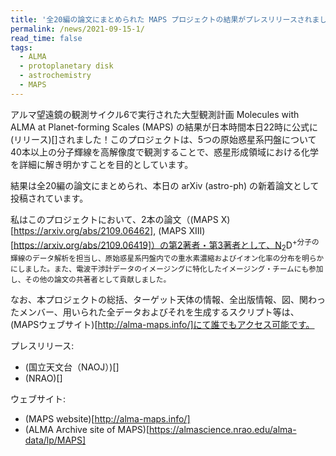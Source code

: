 ```yaml
---
title: '全20編の論文にまとめられた MAPS プロジェクトの結果がプレスリリースされました！'
permalink: /news/2021-09-15-1/
read_time: false
tags:
  - ALMA
  - protoplanetary disk
  - astrochemistry
  - MAPS
---
```


アルマ望遠鏡の観測サイクル6で実行された大型観測計画 Molecules with ALMA at Planet-forming Scales (MAPS) の結果が日本時間本日22時に公式に(リリース)[]されました！このプロジェクトは、5つの原始惑星系円盤について40本以上の分子輝線を高解像度で観測することで、惑星形成領域における化学を詳細に解き明かすことを目的としています。

結果は全20編の論文にまとめられ、本日の arXiv (astro-ph) の新着論文として投稿されています。

私はこのプロジェクトにおいて、2本の論文（(MAPS X)[https://arxiv.org/abs/2109.06462], (MAPS XIII)[https://arxiv.org/abs/2109.06419]）の第2著者・第3著者として、N<sub>2</sub>D<sup>+</sub>分子の輝線のデータ解析を担当し、原始惑星系円盤内での重水素濃縮およびイオン化率の分布を明らかにしました。また、電波干渉計データのイメージングに特化したイメージング・チームにも参加し、その他の論文の共著者として貢献しました。

なお、本プロジェクトの総括、ターゲット天体の情報、全出版情報、図、関わったメンバー、用いられた全データおよびそれを生成するスクリプト等は、(MAPSウェブサイト)[http://alma-maps.info/]にて誰でもアクセス可能です。


プレスリリース:
- (国立天文台（NAOJ）)[]
- (NRAO)[]

ウェブサイト:
- (MAPS website)[http://alma-maps.info/]
- (ALMA Archive site of MAPS)[https://almascience.nrao.edu/alma-data/lp/MAPS]
